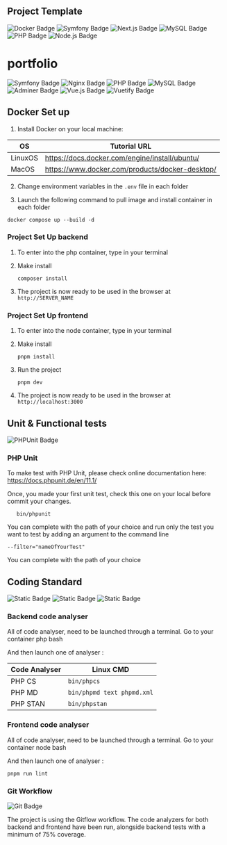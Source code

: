 ## Project Template 
![Docker Badge](https://img.shields.io/badge/Docker-2496ED?style=flat&logo=docker&logoColor=white)
![Symfony Badge](https://img.shields.io/badge/Symfony-7.0-333?style=flat&logo=symfony&logoColor=white)
![Next.js Badge](https://img.shields.io/badge/Next.js-14-000000?style=flat&logo=next.js&logoColor=white)
![MySQL Badge](https://img.shields.io/badge/MySQL-8.0-4479A1?style=flat&logo=mysql&logoColor=white)
![PHP Badge](https://img.shields.io/badge/PHP-8.3-777BB4?style=flat&logo=php&logoColor=white)
![Node.js Badge](https://img.shields.io/badge/Node.js-22-339933?style=flat&logo=node.js&logoColor=white)

# portfolio

![Symfony Badge](https://img.shields.io/badge/symfony-7.0.1-blue.svg?logo=symfony&logoColor=fff&style=flat)
![Nginx Badge](https://img.shields.io/badge/nginx_alpine-1.25-green.svg?logo=nginx&logoColor=fff&style=flat)
![PHP Badge](https://img.shields.io/badge/php-8.3-yellow.svg?logo=php&logoColor=fff&style=flat)
![MySQL Badge](https://img.shields.io/badge/mysql-latest-purple.svg?logo=mysql&logoColor=fff&style=flat)
![Adminer Badge](https://img.shields.io/badge/adminer-4.8.1-orange.svg?logo=adminer&logoColor=fff&style=flat)
![Vue.js Badge](https://img.shields.io/badge/vue-3.3.4-brightgreen.svg?logo=vue.js&logoColor=fff&style=flat)
![Vuetify Badge](https://img.shields.io/badge/vuetify-3.3.23-pink.svg?logo=vuetify&logoColor=fff&style=flat)



## Docker Set up

1. Install Docker on your local machine:

| OS      | Tutorial URL                                    |
| ------- | ----------------------------------------------- |
| LinuxOS | https://docs.docker.com/engine/install/ubuntu/  |
| MacOS   | https://www.docker.com/products/docker-desktop/ |

2.  Change environment variables in the `.env` file in each folder


3. Launch the following command to pull image and install container in each folder

```
docker compose up --build -d
```

### Project Set Up backend

1. To enter into the php container, type in your terminal

2. Make install

    ```
    composer install
    ```
3. The project is now ready to be used in the browser at `http://SERVER_NAME`

### Project Set Up frontend

1. To enter into the node container, type in your terminal

2. Make install

    ```
    pnpm install
    ```
3. Run the project
    ```
    pnpm dev
    ```

4. The project is now ready to be used in the browser at `http://localhost:3000`

## Unit & Functional tests
![PHPUnit Badge](https://img.shields.io/badge/PHPUnit-11.1-990066?style=flat&logo=php&logoColor=white)


### PHP Unit
To make test with PHP Unit, please check online documentation here: https://docs.phpunit.de/en/11.1/

Once, you made your first unit test, check this one on your local before commit your changes.
```
   bin/phpunit 
```

You can complete with the path of your choice and run only the test you want to test by adding an argument to the command line
```
--filter="nameOfYourTest"
```

You can complete with the path of your choice

## Coding Standard
![Static Badge](https://img.shields.io/badge/phpStan-1.11-blue.svg?logo=githubactions&logoColor=fff&style=flat)
![Static Badge](https://img.shields.io/badge/phpMD-2.15-blue.svg?logo=githubactions&logoColor=fff&style=flat)
![Static Badge](https://img.shields.io/badge/phpCS-3.10-blue.svg?logo=githubactions&logoColor=fff&style=flat)
### Backend code analyser

All of code analyser, need to be launched through a terminal.
Go to your container php bash 

And then launch one of analyser :

| Code Analyser | Linux CMD                      |
|---------------|--------------------------------|
| PHP CS        | ```bin/phpcs ```               |
| PHP MD        | ```bin/phpmd text phpmd.xml``` |
| PHP STAN      | ```bin/phpstan  ```            |

### Frontend code analyser

All of code analyser, need to be launched through a terminal.
Go to your container node bash

And then launch one of analyser :
```
pnpm run lint
```

### Git Workflow
![Git Badge](https://img.shields.io/badge/Git-F05032?style=flat&logo=git&logoColor=white)

The project is using the Gitflow workflow.
The code analyzers for both backend and frontend have been run, alongside backend tests with a minimum of 75% coverage.